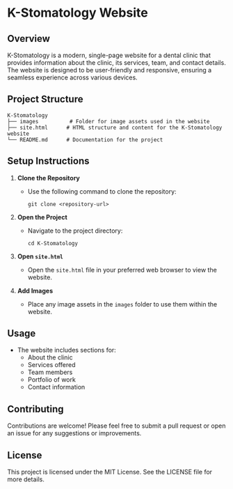 # K-Stomatology Website

## Overview
K-Stomatology is a modern, single-page website for a dental clinic that provides information about the clinic, its services, team, and contact details. The website is designed to be user-friendly and responsive, ensuring a seamless experience across various devices.

## Project Structure
```
K-Stomatology
├── images          # Folder for image assets used in the website
├── site.html      # HTML structure and content for the K-Stomatology website
└── README.md      # Documentation for the project
```

## Setup Instructions
1. **Clone the Repository**
   - Use the following command to clone the repository:
     ```
     git clone <repository-url>
     ```

2. **Open the Project**
   - Navigate to the project directory:
     ```
     cd K-Stomatology
     ```

3. **Open `site.html`**
   - Open the `site.html` file in your preferred web browser to view the website.

4. **Add Images**
   - Place any image assets in the `images` folder to use them within the website.

## Usage
- The website includes sections for:
  - About the clinic
  - Services offered
  - Team members
  - Portfolio of work
  - Contact information

## Contributing
Contributions are welcome! Please feel free to submit a pull request or open an issue for any suggestions or improvements.

## License
This project is licensed under the MIT License. See the LICENSE file for more details.